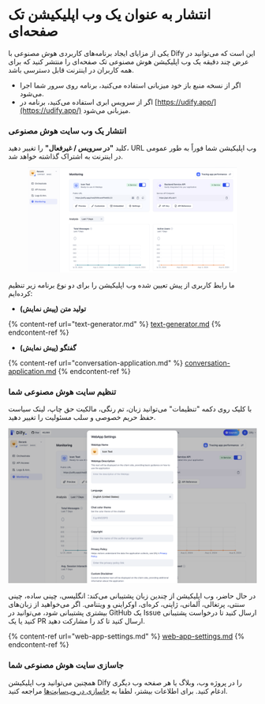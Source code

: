 # انتشار به عنوان یک وب اپلیکیشن تک صفحه‌ای

یکی از مزایای ایجاد برنامه‌های کاربردی هوش مصنوعی با Dify این است که می‌توانید در عرض چند دقیقه یک وب اپلیکیشن هوش مصنوعی تک صفحه‌ای را منتشر کنید که برای همه کاربران در اینترنت قابل دسترسی باشد.

* اگر از نسخه منبع باز خود میزبانی استفاده می‌کنید، برنامه روی سرور شما اجرا می‌شود.
* اگر از سرویس ابری استفاده می‌کنید، برنامه در [https://udify.app/](https://udify.app/) میزبانی می‌شود.

### انتشار یک وب سایت هوش مصنوعی

کلید **"در سرویس / غیرفعال"** را تغییر دهید، URL وب اپلیکیشن شما فوراً به طور عمومی در اینترنت به اشتراک گذاشته خواهد شد.

<figure><img src="../../../.gitbook/assets/en-public-web-app.png" alt=""><figcaption></figcaption></figure>

ما رابط کاربری از پیش تعیین شده وب اپلیکیشن را برای دو نوع برنامه زیر تنظیم کرده‌ایم:

* **تولید متن (پیش نمایش)**

{% content-ref url="text-generator.md" %}
[text-generator.md](text-generator.md)
{% endcontent-ref %}

* **گفتگو (پیش نمایش)**

{% content-ref url="conversation-application.md" %}
[conversation-application.md](conversation-application.md)
{% endcontent-ref %}

### تنظیم سایت هوش مصنوعی شما

با کلیک روی دکمه "تنظیمات" می‌توانید زبان، تم رنگی، مالکیت حق چاپ، لینک سیاست حفظ حریم خصوصی و سلب مسئولیت را تغییر دهید.

![](../../../.gitbook/assets/en-web-app-settings.png)

در حال حاضر، وب اپلیکیشن از چندین زبان پشتیبانی می‌کند: انگلیسی، چینی ساده، چینی سنتی، پرتغالی، آلمانی، ژاپنی، کره‌ای، اوکراینی و ویتنامی. اگر می‌خواهید از زبان‌های بیشتری پشتیبانی شود، می‌توانید در GitHub یک Issue ارسال کنید تا درخواست پشتیبانی کنید یا یک PR ارسال کنید تا کد را مشارکت دهید.

{% content-ref url="web-app-settings.md" %}
[web-app-settings.md](web-app-settings.md)
{% endcontent-ref %}

### جاسازی سایت هوش مصنوعی شما

همچنین می‌توانید وب اپلیکیشن Dify را در پروژه وب، وبلاگ یا هر صفحه وب دیگری ادغام کنید. برای اطلاعات بیشتر، لطفا به [جاسازی در وب‌سایت‌ها](https://docs.dify.ai/guides/application-publishing/embedding-in-websites) مراجعه کنید.


